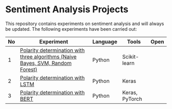 # Sentiment Analysis Projects

This repository contains experiments on sentiment analysis and will always be updated. The following experiments have been carried out:

| **No** | **Experiment** | **Language** | **Tools** | **Open** |
| --- | --- | --- | --- | --- |
| 1   | [Polarity determination with three algorithms (Naive Bayes, SVM, Random Forest)](https://github.com/kangnurrohman/sentiment-analysis-projects/blob/4fb3312a44b0056b3f40708ae7f372f9edc431ab/src/polarity-determination-3-algorithm-nb-rf-svm.ipynb) | Python | Scikit-learn | <a href="https://colab.research.google.com/github/kangnurrohman/sentiment-analysis-projects/blob/main/src/polarity-determination-3-algorithm-nb-rf-svm.ipynb" target="_blank" rel="nofollow"></a> <a href="https://www.kaggle.com/code/kangnurrohman/polarity-determination-3-algorithm-nb-rf-svm?scriptVersionId=112064333" target="_blank" rel="nofollow"></a> |
| 2   | [Polarity determination with LSTM](https://github.com/kangnurrohman/sentiment-analysis-projects/blob/4fb3312a44b0056b3f40708ae7f372f9edc431ab/src/polarity-determination-with-lstm.ipynb) | Python | Keras | <a href="https://colab.research.google.com/github/kangnurrohman/sentiment-analysis-projects/blob/main/src/polarity-determination-with-lstm.ipynb" target="_blank" rel="nofollow"></a> <a href="https://www.kaggle.com/code/kangnurrohman/polarity-determination-with-lstm?scriptVersionId=112064672" target="_blank" rel="nofollow"></a> |
| 3   | [Polarity determination with BERT](https://github.com/kangnurrohman/sentiment-analysis-projects/blob/311dde9959d1972329e2f9cd1f675de672310043/src/polarity-determination-with-bert.ipynb) | Python | Keras, PyTorch |     |
